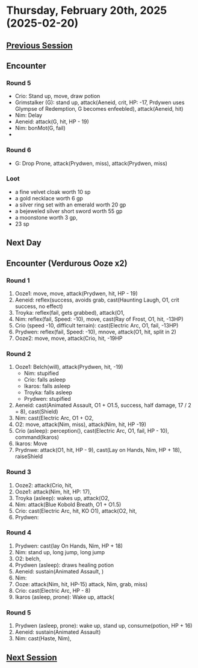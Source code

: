 # Thursday, February 20th, 2025 (2025-02-20)

## [Previous Session](./2025-02-06.md)

## Encounter

### Round 5

- Crio: Stand up, move, draw potion
- Grimstalker (G): stand up, attack(Aeneid, crit, HP: -17, Prdywen uses Glympse of Redemption, G becomes enfeebled), attack(Aeneid, hit)
- Nim: Delay
- Aeneid: attack(G, hit, HP - 19)
- Nim: bonMot(G, fail)
-

### Round 6

- G: Drop Prone, attack(Prydwen, miss), attack(Prydwen, miss)

### Loot

- a fine velvet cloak worth 10 sp
- a gold necklace worth 6 gp
- a silver ring set with an emerald worth 20 gp
- a bejeweled silver short sword worth 55 gp
- a moonstone worth 3 gp,
- 23 sp

## Next Day

## Encounter (Verdurous Ooze x2)

### Round 1

1. Ooze1: move, move, attack(Prydwen, hit, HP - 19)
1. Aeneid: reflex(success, avoids grab, cast(Haunting Laugh, O1, crit success, no effect)
1. Troyka: reflex(fail, gets grabbed), attack(O1,
1. Nim: reflex(fail, Speed: -10), move, cast(Ray of Frost, O1, hit, -13HP)
1. Crio (speed -10, difficult terrain): cast(Electric Arc, O1, fail, -13HP)
1. Prydwen: reflex(fail, Speed: -10), mnove, attack(O1, hit, split in 2)
1. Ooze2: move, move, attack(Crio, hit, -19HP

### Round 2

1. Ooze1: Belch(will), attack(Prydwen, hit, -19)
   - Nim: stupified
   - Crio: falls asleep
   - Ikaros: falls asleep
   - Troyka: falls asleep
   - Prydwen: stupified
1. Aeneid: cast(Animated Assault, O1 + O1.5, success, half damage, 17 / 2 = 8), cast(Shield)
1. Nim: cast(Electric Arc, O1 + O2,
1. O2: move, attack(Nim, miss), attack(Nim, hit, HP -19)
1. Crio (asleep): perception(), cast(Electric Arc, O1, fail, HP - 10), command(Ikaros)
1. Ikaros: Move
1. Prydnwe: attack(O1, hit, HP - 9), cast(Lay on Hands, Nim, HP + 18), raiseShield

### Round 3

1. Ooze2: attack(Crio, hit,
1. Ooze1: attack(Nim, hit, HP: 17),
1. Troyka (asleep): wakes up, attack(O2,
1. Nim: attack(Blue Kobold Breath, O1 + O1.5)
1. Crio: cast(Electric Arc, hit, KO O1), attack(O2, hit,
1. Prydwen:

### Round 4

1. Prydwen: cast(lay On Hands, Nim, HP + 18)
1. Nim: stand up, long jump, long jump
1. O2: belch,
1. Prydwen (asleep): draws healing potion
1. Aeneid: sustain(Animated Assault, )
1. Nim:
1. Ooze: attack(Nim, hit, HP-15) attack, Nim, grab, miss)
1. Crio: cast(Electric Arc, HP - 8)
1. Ikaros (asleep, prone): Wake up, attack(

### Round 5

1. Prydwen (asleep, prone): wake up, stand up, consume(potion, HP + 16)
1. Aeneid: sustain(Animated Assault)
1. Nim: cast(Haste, Nim),

## [Next Session](./2025-xx-xx)
